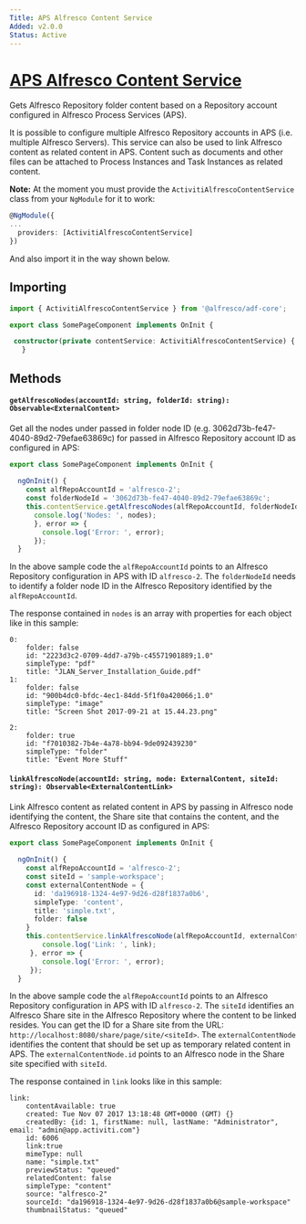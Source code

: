 ```yaml
---
Title: APS Alfresco Content Service
Added: v2.0.0
Status: Active
---
```


# [APS Alfresco Content Service](lib/process-services/src/lib/form/services/activiti-alfresco.service.ts "Defined in activiti-alfresco.service.ts")

Gets Alfresco Repository folder content based on a Repository account configured in Alfresco Process Services (APS).

It is possible to configure multiple Alfresco Repository accounts in APS (i.e. multiple Alfresco Servers).
This service can also be used to link Alfresco content as related content in APS. 
Content such as documents and other files can be attached to Process Instances 
and Task Instances as related content.

**Note:** At the moment you must provide the `ActivitiAlfrescoContentService` class from your `NgModule` for it to work:

```ts
@NgModule({
...
  providers: [ActivitiAlfrescoContentService] 
})
```

And also import it in the way shown below.

## Importing

```ts
import { ActivitiAlfrescoContentService } from '@alfresco/adf-core';

export class SomePageComponent implements OnInit {

 constructor(private contentService: ActivitiAlfrescoContentService) {
   }
```

## Methods

#### `getAlfrescoNodes(accountId: string, folderId: string): Observable<ExternalContent>`

Get all the nodes under passed in folder node ID (e.g. 3062d73b-fe47-4040-89d2-79efae63869c) for passed in 
Alfresco Repository account ID as configured in APS: 

```ts
export class SomePageComponent implements OnInit {
 
  ngOnInit() {
    const alfRepoAccountId = 'alfresco-2';
    const folderNodeId = '3062d73b-fe47-4040-89d2-79efae63869c';
    this.contentService.getAlfrescoNodes(alfRepoAccountId, folderNodeId).subscribe( nodes => {
      console.log('Nodes: ', nodes);
      }, error => {
        console.log('Error: ', error);
      });
  }
```

In the above sample code the `alfRepoAccountId` points to an Alfresco Repository configuration in APS with ID `alfresco-2`.
The `folderNodeId` needs to identify a folder node ID in the Alfresco Repository identified by the `alfRepoAccountId`.

The response contained in `nodes` is an array with properties for each object like in this sample:

    0:
        folder: false
        id: "2223d3c2-0709-4dd7-a79b-c45571901889;1.0"
        simpleType: "pdf"
        title: "JLAN_Server_Installation_Guide.pdf"
    1:
        folder: false
        id: "900b4dc0-bfdc-4ec1-84dd-5f1f0a420066;1.0"
        simpleType: "image"
        title: "Screen Shot 2017-09-21 at 15.44.23.png"
        
    2:
        folder: true
        id: "f7010382-7b4e-4a78-bb94-9de092439230"
        simpleType: "folder"
        title: "Event More Stuff"

#### `linkAlfrescoNode(accountId: string, node: ExternalContent, siteId: string): Observable<ExternalContentLink>`

Link Alfresco content as related content in APS by passing in Alfresco node identifying the content, the Share site
that contains the content, and the Alfresco Repository account ID as configured in APS:

```ts
export class SomePageComponent implements OnInit {
 
  ngOnInit() {
    const alfRepoAccountId = 'alfresco-2';
    const siteId = 'sample-workspace'; 
    const externalContentNode = {
      id: 'da196918-1324-4e97-9d26-d28f1837a0b6',
      simpleType: 'content',
      title: 'simple.txt',
      folder: false
    }
    this.contentService.linkAlfrescoNode(alfRepoAccountId, externalContentNode, siteId).subscribe(link => {
        console.log('Link: ', link);
     }, error => {
        console.log('Error: ', error);
     });
  }
```

In the above sample code the `alfRepoAccountId` points to an Alfresco Repository configuration in APS with ID `alfresco-2`.
The `siteId` identifies an Alfresco Share site in the Alfresco Repository where the content to be linked resides.
You can get the ID for a Share site from the URL: `http://localhost:8080/share/page/site/<siteId>`.
The `externalContentNode` identifies the content that should be set up as temporary related content in APS. The 
`externalContentNode.id` points to an Alfresco node in the Share site specified with `siteId`.

The response contained in `link` looks like in this sample:

    link:
        contentAvailable: true
        created: Tue Nov 07 2017 13:18:48 GMT+0000 (GMT) {}
        createdBy: {id: 1, firstName: null, lastName: "Administrator", email: "admin@app.activiti.com"}
        id: 6006
        link:true
        mimeType: null
        name: "simple.txt"
        previewStatus: "queued"
        relatedContent: false
        simpleType: "content"
        source: "alfresco-2"
        sourceId: "da196918-1324-4e97-9d26-d28f1837a0b6@sample-workspace"
        thumbnailStatus: "queued"
